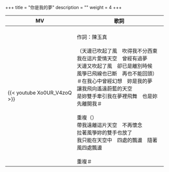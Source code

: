 +++
title = "你是我的夢"
description = ""
weight = 4
+++

MV  | 歌詞  
--------------|-------
{{< youtube Xo0UR_V4zoQ >}}|<br/>作詞：陳玉真<br/><br/>（天邊已吹起了風　吹得我不分西東<br/>我在這片愛情天空　曾經有過夢<br/>天邊又吹起了風　卻已是離別時候<br/>風箏已飛線也已斷　再也不能回頭）<br/>＃在我心中曾經幻想　妳是我的夢<br/>讓我飛向遙遠蔚藍的天空<br/>是妳雙手牽引我在夢裡飛舞　也是妳先離開我＃<br/><br/>重複（）<br/>帶我遠離這片天空　不再懷念<br/>拉著風箏妳的雙手也放了<br/>我只能在天空中　四處的飄盪　隨著風四處飄盪<br/><br/>重複＃



